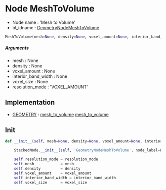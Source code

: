 # Node MeshToVolume

- Node name : 'Mesh to Volume'
- bl_idname : [GeometryNodeMeshToVolume](https://docs.blender.org/api/current/bpy.types.GeometryNodeMeshToVolume.html)


``` python
MeshToVolume(mesh=None, density=None, voxel_amount=None, interior_band_width=None, voxel_size=None, resolution_mode='VOXEL_AMOUNT', node_label=None, node_color=None)
```
##### Arguments

- mesh : None
- density : None
- voxel_amount : None
- interior_band_width : None
- voxel_size : None
- resolution_mode : 'VOXEL_AMOUNT'

## Implementation

- [GEOMETRY](/docs/GeoNodes/socket_GEOMETRY.md) : [mesh_to_volume](/docs/GeoNodes/socket_GEOMETRY.md#mesh_to_volume) [mesh_to_volume](/docs/GeoNodes/socket_GEOMETRY.md#mesh_to_volume)

## Init

``` python
def __init__(self, mesh=None, density=None, voxel_amount=None, interior_band_width=None, voxel_size=None, resolution_mode='VOXEL_AMOUNT', node_label=None, node_color=None):

    StackedNode.__init__(self, 'GeometryNodeMeshToVolume', node_label=node_label, node_color=node_color)

    self.resolution_mode = resolution_mode
    self.mesh            = mesh
    self.density         = density
    self.voxel_amount    = voxel_amount
    self.interior_band_width = interior_band_width
    self.voxel_size      = voxel_size
```
